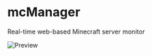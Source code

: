 mcManager
=========

Real-time web-based Minecraft server monitor

![Preview](http://i.imgur.com/qS9uve7.jpg)
